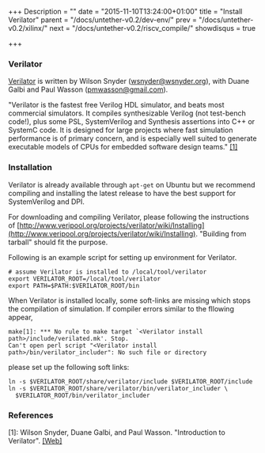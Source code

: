 +++
Description = ""
date = "2015-11-10T13:24:00+01:00"
title = "Install Verilator"
parent = "/docs/untether-v0.2/dev-env/"
prev = "/docs/untether-v0.2/xilinx/"
next = "/docs/untether-v0.2/riscv_compile/"
showdisqus = true

+++

### Verilator

[Verilator](http://www.veripool.org/wiki/verilator) is written by Wilson Snyder (<wsnyder@wsnyder.org>), with Duane Galbi and Paul Wasson (<pmwasson@gmail.com>).

"Verilator is the fastest free Verilog HDL simulator, and beats most commercial simulators. It compiles synthesizable Verilog (not test-bench code!), plus some PSL, SystemVerilog and Synthesis assertions into C++ or SystemC code. It is designed for large projects where fast simulation performance is of primary concern, and is especially well suited to generate executable models of CPUs for embedded software design teams." [[1]](#Verilator)

### Installation

Verilator is already available through `apt-get` on Ubuntu but we recommend compiling and installing the latest release to have the best support for SystemVerilog and DPI.

For downloading and compiling Verilator, please following the instructions of [http://www.veripool.org/projects/verilator/wiki/Installing](http://www.veripool.org/projects/verilator/wiki/Installing). "Building from tarball" should fit the purpose.

Following is an example script for setting up environment for Verilator.

    # assume Verilator is installed to /local/tool/verilator
    export VERILATOR_ROOT=/local/tool/verilator
    export PATH=$PATH:$VERILATOR_ROOT/bin

When Verilator is installed locally, some soft-links are missing which stops the compilation of simulation. If compiler errors similar to the fllowing appear,

    make[1]: *** No rule to make target `<Verilator install path>/include/verilated.mk'. Stop.
    Can't open perl script "<Verilator install path>/bin/verilator_includer": No such file or directory

please set up the following soft links:

    ln -s $VERILATOR_ROOT/share/verilator/include $VERILATOR_ROOT/include
    ln -s $VERILATOR_ROOT/share/verilator/bin/verilator_includer \
      $VERILATOR_ROOT/bin/verilator_includer


### References
<!-- References -->

<a name="Verilator"></a>
[1]: Wilson Snyder, Duane Galbi, and Paul Wasson. "Introduction to Verilator". [[Web]](http://www.veripool.org/wiki/verilator)